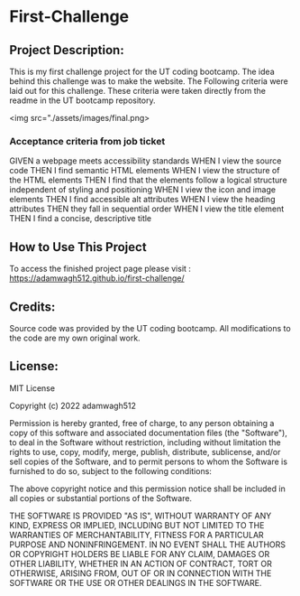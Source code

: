 # First-Challenge


## Project Description:
This is my first challenge project for the UT coding bootcamp. The idea behind this challenge was to make the website. The Following criteria were laid out for this challenge. These criteria were taken directly from the readme in the UT bootcamp repository.

<img src="./assets/images/final.png>

### Acceptance criteria from job ticket
GIVEN a webpage meets accessibility standards
WHEN I view the source code
THEN I find semantic HTML elements
WHEN I view the structure of the HTML elements
THEN I find that the elements follow a logical structure independent of styling and positioning
WHEN I view the icon and image elements
THEN I find accessible alt attributes
WHEN I view the heading attributes
THEN they fall in sequential order
WHEN I view the title element
THEN I find a concise, descriptive title

## How to Use This Project
To access the finished project page please visit : https://adamwagh512.github.io/first-challenge/

## Credits:
Source code was provided by the UT coding bootcamp. All modifications to the code are my own original work. 

## License:
MIT License

Copyright (c) 2022 adamwagh512

Permission is hereby granted, free of charge, to any person obtaining a copy
of this software and associated documentation files (the "Software"), to deal
in the Software without restriction, including without limitation the rights
to use, copy, modify, merge, publish, distribute, sublicense, and/or sell
copies of the Software, and to permit persons to whom the Software is
furnished to do so, subject to the following conditions:

The above copyright notice and this permission notice shall be included in all
copies or substantial portions of the Software.

THE SOFTWARE IS PROVIDED "AS IS", WITHOUT WARRANTY OF ANY KIND, EXPRESS OR
IMPLIED, INCLUDING BUT NOT LIMITED TO THE WARRANTIES OF MERCHANTABILITY,
FITNESS FOR A PARTICULAR PURPOSE AND NONINFRINGEMENT. IN NO EVENT SHALL THE
AUTHORS OR COPYRIGHT HOLDERS BE LIABLE FOR ANY CLAIM, DAMAGES OR OTHER
LIABILITY, WHETHER IN AN ACTION OF CONTRACT, TORT OR OTHERWISE, ARISING FROM,
OUT OF OR IN CONNECTION WITH THE SOFTWARE OR THE USE OR OTHER DEALINGS IN THE
SOFTWARE.
